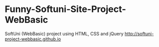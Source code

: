 # Funny-Softuni-Site-Project-WebBasic
SoftUni (WebBasic) project using HTML, CSS and jQuery
http://softuni-project-webbasic.github.io
